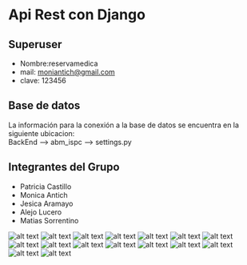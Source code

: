 # Api Rest con Django

## Superuser

- Nombre:reservamedica
- mail: moniantich@gmail.com
- clave: 123456

## Base de datos  

La información para la conexión a la base de datos se encuentra en la siguiente ubicacion:  
BackEnd --> abm_ispc --> settings.py  

## Integrantes del Grupo

- Patricia Castillo
- Monica Antich
- Jesica Aramayo
- Alejo Lucero
- Matias Sorrentino



![alt text](img/pdf_01.png)
![alt text](img/pdf_02.png)
![alt text](img/pdf_03.png)
![alt text](img/pdf_04.png)
![alt text](img/pdf_05.png)
![alt text](img/pdf_06.png)
![alt text](img/pdf_07.png)
![alt text](img/pdf_08.png)
![alt text](img/pdf_09.png)
![alt text](img/pdf_10.png)
![alt text](img/pdf_11.png)
![alt text](img/pdf_12.png)
![alt text](img/pdf_13.png)
![alt text](img/pdf_14.png)
![alt text](img/pdf_15.png)
![alt text](img/pdf_16.png)
